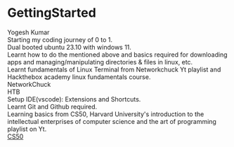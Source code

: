 # GettingStarted
Yogesh Kumar <br>
Starting my coding journey of 0 to 1. <br>
Dual booted ubuntu 23.10 with windows 11. <br>
Learnt how to do the mentioned above and basics required for downloading apps and managing/manipulating directories & files in linux, etc. <br>
Learnt fundamentals of Linux Terminal from Networkchuck Yt playlist and Hackthebox academy linux fundamentals course. <br>
<a href="https://youtube.com/playlist?list=PLIhvC56v63IJIujb5cyE13oLuyORZpdkL&feature=shared"></a>NetworkChuck<br>
<a href="https://academy.hackthebox.com/module/details/18"></a>HTB<br>
Setup IDE(vscode): Extensions and Shortcuts. <br>
Learnt Git and Github required. <br>
Learning basics from CS50, Harvard University's introduction to the intellectual enterprises of computer science and the art of programming playlist on Yt. <br>
<a href="https://youtube.com/playlist?list=PLhQjrBD2T380F_inVRXMIHCqLaNUd7bN4&feature=shared">CS50</a>

